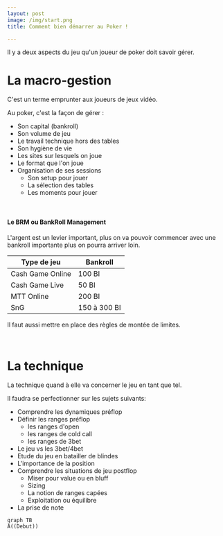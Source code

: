 ```yaml
---
layout: post
image: /img/start.png
title: Comment bien démarrer au Poker !

---
```


Il y a deux aspects du jeu qu'un joueur de poker doit savoir gérer.

# La macro-gestion

C'est un terme emprunter aux joueurs de jeux vidéo.

Au poker, c'est la façon de gérer :
- Son capital (bankroll)
- Son volume de jeu
- Le travail technique hors des tables
- Son hygiène de vie
- Les sites sur lesquels on joue
- Le format que l'on joue
- Organisation de ses sessions
	- Son setup pour jouer
	- La sélection des tables
	- Les moments pour jouer

&nbsp;
#### Le BRM ou BankRoll Management

L'argent est un levier important, plus on va pouvoir commencer avec une bankroll importante plus on pourra arriver loin.

Type de jeu|Bankroll
-|-
Cash Game Online|100 BI
Cash Game Live|50 BI
MTT Online|200 BI
SnG|150 à 300 BI

Il faut aussi mettre en place des règles de montée de limites.

&nbsp;
# La technique

La technique quand à elle va concerner le jeu en tant que tel.

Il faudra se perfectionner sur les sujets suivants:

- Comprendre les dynamiques préflop
- Définir les ranges préflop
	- les ranges d'open
	- les ranges de cold call
	- les ranges de 3bet
- Le jeu vs les 3bet/4bet
- Etude du jeu en batailler de blindes
- L'importance de la position
- Comprendre les situations de jeu postflop
	- Miser pour value ou en bluff
	- Sizing
	- La notion de ranges capées
	- Exploitation ou équilibre
- La prise de note

```mermaid
graph TB
A((Debut))
```

<!--stackedit_data:
eyJoaXN0b3J5IjpbLTE2NzA2MjUxMTQsLTkzOTI1NDY1MCw1ND
E4ODU3MCwxMzQ0ODM5ODMsMTg4MTYwMzE2OSwxNzkwMjc5MzE2
LDE3OTAyNzkzMTYsMTQxNTM4NzYyLC05OTk2OTE1NjcsLTg1MT
k2NDkyNCwtMTU5NDk3NTMwNSwtMTY0Nzg1MzYyMywxMzU4MDE0
ODgyLC0yMDg4NzQ2NjEyXX0=
-->
